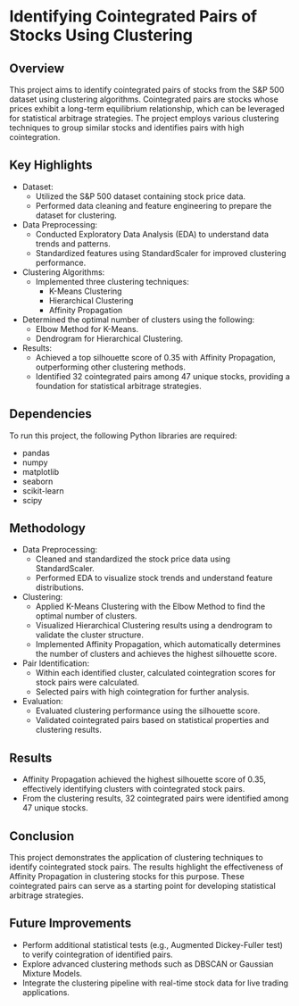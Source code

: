 
# Identifying Cointegrated Pairs of Stocks Using Clustering


## Overview
This project aims to identify cointegrated pairs of stocks from the S&P 500 dataset using clustering algorithms. Cointegrated pairs are stocks whose prices exhibit a long-term equilibrium relationship, which can be leveraged for statistical arbitrage strategies. The project employs various clustering techniques to group similar stocks and identifies pairs with high cointegration.

## Key Highlights
- Dataset:
  - Utilized the S&P 500 dataset containing stock price data.
  - Performed data cleaning and feature engineering to prepare the dataset for clustering.
- Data Preprocessing:
  - Conducted Exploratory Data Analysis (EDA) to understand data trends and patterns.
  - Standardized features using StandardScaler for improved clustering performance.
- Clustering Algorithms:
  - Implemented three clustering techniques:
    - K-Means Clustering
    - Hierarchical Clustering
    - Affinity Propagation
- Determined the optimal number of clusters using the following:
  - Elbow Method for K-Means.
  - Dendrogram for Hierarchical Clustering.
- Results:
  - Achieved a top silhouette score of 0.35 with Affinity Propagation, outperforming other clustering methods.
  - Identified 32 cointegrated pairs among 47 unique stocks, providing a foundation for statistical arbitrage strategies.


## Dependencies
To run this project, the following Python libraries are required:

- pandas
- numpy
- matplotlib
- seaborn
- scikit-learn
- scipy
## Methodology
- Data Preprocessing:
  - Cleaned and standardized the stock price data using StandardScaler.
  - Performed EDA to visualize stock trends and understand feature distributions.
- Clustering:
  - Applied K-Means Clustering with the Elbow Method to find the optimal number of clusters.
  - Visualized Hierarchical Clustering results using a dendrogram to validate the cluster structure.
  - Implemented Affinity Propagation, which automatically determines the number of clusters and achieves the highest silhouette score.
- Pair Identification:
  - Within each identified cluster, calculated cointegration scores for stock pairs were calculated.
  - Selected pairs with high cointegration for further analysis.
- Evaluation:
  - Evaluated clustering performance using the silhouette score.
  - Validated cointegrated pairs based on statistical properties and clustering results.

## Results

- Affinity Propagation achieved the highest silhouette score of 0.35, effectively identifying clusters with cointegrated stock pairs.
- From the clustering results, 32 cointegrated pairs were identified among 47 unique stocks.
## Conclusion
This project demonstrates the application of clustering techniques to identify cointegrated stock pairs. The results highlight the effectiveness of Affinity Propagation in clustering stocks for this purpose. These cointegrated pairs can serve as a starting point for developing statistical arbitrage strategies.
## Future Improvements

- Perform additional statistical tests (e.g., Augmented Dickey-Fuller test) to verify cointegration of identified pairs.
- Explore advanced clustering methods such as DBSCAN or Gaussian Mixture Models.
- Integrate the clustering pipeline with real-time stock data for live trading applications.